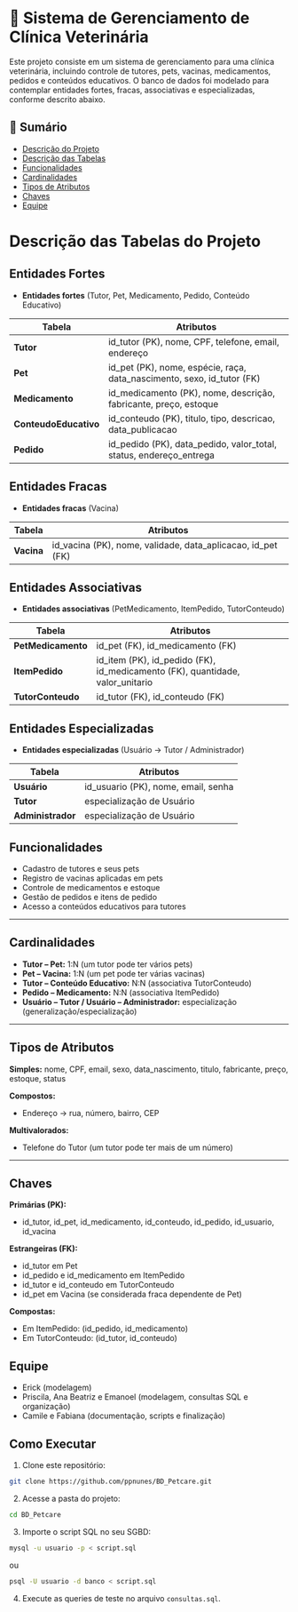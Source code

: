 
# 🐾 Sistema de Gerenciamento de Clínica Veterinária

Este projeto consiste em um sistema de gerenciamento para uma clínica veterinária, incluindo controle de tutores, pets, vacinas, medicamentos, pedidos e conteúdos educativos. O banco de dados foi modelado para contemplar entidades fortes, fracas, associativas e especializadas, conforme descrito abaixo.

## 📑 Sumário
- [Descrição do Projeto](#descrição-do-projeto)
- [Descrição das Tabelas](#descrição-das-tabelas)
- [Funcionalidades](#funcionalidades)
- [Cardinalidades](#cardinalidades)
- [Tipos de Atributos](#tipos-de-atributos)
- [Chaves](#chaves)
- [Equipe](#equipe)

# Descrição das Tabelas do Projeto

## Entidades Fortes
- **Entidades fortes** (Tutor, Pet, Medicamento, Pedido, Conteúdo Educativo)
 
| Tabela             | Atributos                                                                 |
|--------------------|---------------------------------------------------------------------------|
| **Tutor**          | id_tutor (PK), nome, CPF, telefone, email, endereço                       |
| **Pet**            | id_pet (PK), nome, espécie, raça, data_nascimento, sexo, id_tutor (FK)     |
| **Medicamento**    | id_medicamento (PK), nome, descrição, fabricante, preço, estoque           |
| **ConteudoEducativo** | id_conteudo (PK), titulo, tipo, descricao, data_publicacao              |
| **Pedido**         | id_pedido (PK), data_pedido, valor_total, status, endereço_entrega                           |

## Entidades Fracas
- **Entidades fracas** (Vacina)
 
| Tabela   | Atributos                                             |
|----------|-------------------------------------------------------|
| **Vacina** | id_vacina (PK), nome, validade, data_aplicacao, id_pet (FK) |

## Entidades Associativas
- **Entidades associativas** (PetMedicamento, ItemPedido, TutorConteudo)
 

| Tabela         | Atributos                                             |
|----------------|-------------------------------------------------------|
| **PetMedicamento** | id_pet (FK), id_medicamento (FK)                  |
| **ItemPedido**     | id_item (PK), id_pedido (FK), id_medicamento (FK), quantidade, valor_unitario |
| **TutorConteudo**  | id_tutor (FK), id_conteudo (FK)                    |

## Entidades Especializadas
- **Entidades especializadas** (Usuário → Tutor / Administrador)
 
| Tabela           | Atributos                                  |
|------------------|--------------------------------------------|
| **Usuário**      | id_usuario (PK), nome, email, senha        |
| **Tutor**        | especialização de Usuário                  |
| **Administrador**| especialização de Usuário                  |

## Funcionalidades
- Cadastro de tutores e seus pets  
- Registro de vacinas aplicadas em pets  
- Controle de medicamentos e estoque  
- Gestão de pedidos e itens de pedido  
- Acesso a conteúdos educativos para tutores 
---

## Cardinalidades

- **Tutor – Pet:** 1:N (um tutor pode ter vários pets)
- **Pet – Vacina:** 1:N (um pet pode ter várias vacinas)
- **Tutor – Conteúdo Educativo:** N:N (associativa TutorConteudo)
- **Pedido – Medicamento:** N:N (associativa ItemPedido)
- **Usuário – Tutor / Usuário – Administrador:** especialização (generalização/especialização)

---

## Tipos de Atributos

**Simples:** nome, CPF, email, sexo, data_nascimento, titulo, fabricante, preço, estoque, status

**Compostos:**
- Endereço → rua, número, bairro, CEP

**Multivalorados:**
- Telefone do Tutor (um tutor pode ter mais de um número)

---

## Chaves

**Primárias (PK):**
- id_tutor, id_pet, id_medicamento, id_conteudo, id_pedido, id_usuario, id_vacina

**Estrangeiras (FK):**
- id_tutor em Pet
- id_pedido e id_medicamento em ItemPedido
- id_tutor e id_conteudo em TutorConteudo
- id_pet em Vacina (se considerada fraca dependente de Pet)

**Compostas:**
- Em ItemPedido: (id_pedido, id_medicamento)
- Em TutorConteudo: (id_tutor, id_conteudo)

## Equipe
- Erick (modelagem)
- Priscila, Ana Beatriz e Emanoel (modelagem, consultas SQL e organização)
- Camile e Fabiana (documentação, scripts e finalização)

## Como Executar
1. Clone este repositório:
```bash
git clone https://github.com/ppnunes/BD_Petcare.git
```
2. Acesse a pasta do projeto:
```bash
cd BD_Petcare
```
3. Importe o script SQL no seu SGBD:
```bash
mysql -u usuario -p < script.sql
```
ou
```bash
psql -U usuario -d banco < script.sql
```
4. Execute as queries de teste no arquivo `consultas.sql`. 
 
